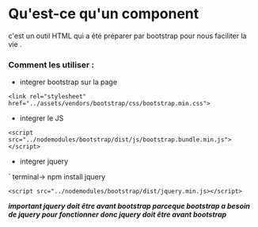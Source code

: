 # Qu'est-ce qu'un component

c'est un outil HTML qui a été préparer par bootstrap pour nous faciliter la vie .

### Comment les utiliser :

+ integrer bootstrap sur la page 

` <link rel="stylesheet" href="../assets/vendors/bootstrap/css/bootstrap.min.css"> `

+ integrer le JS

` <script src="../nodemodules/bootstrap/dist/js/bootstrap.bundle.min.js"></script> `

+ integrer jquery

` terminal-> npm install jquery 

` <script src="../nodemodules/bootstrap/dist/jquery.min.js></script> `

<strong><em>important jquery doit être avant bootstrap parceque bootstrap a besoin de jquery pour fonctionner donc jquery doit être avant bootstrap</em></strong>
